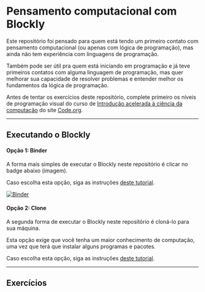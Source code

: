 # Pensamento computacional com Blockly

Este repositório foi pensado para quem está tendo um primeiro contato com pensamento computacional (ou apenas com lógica de programação), mas ainda não tem experiência com linguagens de programação.

Também pode ser útil pra quem está iniciando em programação e já teve primeiros contatos com alguma linguagem de programação, mas quer melhorar sua capacidade de resolver problemas e entender melhor os fundamentos da lógica de programação.

Antes de tentar os exercícios deste repositório, complete primeiro os níveis de programação visual do curso de [Introdução acelerada à ciência da computação](https://studio.code.org/s/20-hour) do site [Code.org](https://code.org).

---

## Executando o Blockly

#### Opção 1: Binder

A forma mais simples de executar o Blockly neste repositório é clicar no badge abaixo (imagem). 

Caso escolha esta opção, siga as instruções [deste tutorial](binder.md).

[![Binder](https://mybinder.org/badge_logo.svg)](https://mybinder.org/v2/gh/leobezerra/pensamento-computacional/master)

#### Opção 2: Clone

A segunda forma de executar o Blockly neste repositório é cloná-lo para sua máquina. 

Esta opção exige que você tenha um maior conhecimento de computação, uma vez que terá que instalar alguns programas e pacotes. 

Caso escolha esta opção, siga as instruções [deste tutorial](clone.md).

---

## Exercícios
